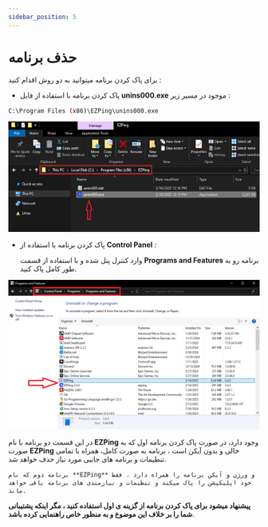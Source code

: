 ```yaml
---
sidebar_position: 5
---
```


# حذف برنامه


برای پاک کردن برنامه میتوانید به دو روش اقدام کنید :

 - پاک کردن برنامه با استفاده از فایل **unins000.exe** موجود در مسیر زیر :
```bash
C:\Program Files (x86)\EZPing\unins000.exe
```

![winver-run](./img/UninstallFromEZPingDirectory.png)




 - پاک کردن برنامه با استفاده از **Control Panel** :

   وارد کنترل پنل شده و با استفاده از قسمت **Programs and Features** برنامه رو به طور کامل پاک کنید.

![winver-run](./img/UninstallFromControlPanel.png)


   در این قسمت دو برنامه با نام **EZPing** وجود دارد، در صورت پاک کردن برنامه اول که به صورت **EZPing** خالی و بدون آیکن است ، برنامه به صورت کامل،         همراه با تمامی تنظیمات و برنامه های جانبی مورد نیاز حذف خواهد شد. 

    برنامه دوم که نام **EZPing** و ورژن و آیکن برنامه را همراه دارد ، فقط خود اپلیکیشن را پاک میکند و تنظیمات و نیازمندی های برنامه باقی خواهد ماند.
 

   **پیشنهاد میشود برای پاک کردن برنامه از گزینه ی اول استفاده کنید ، مگر اینکه پشتیبانی شما را بر خلاف این موضوع و به منظور خاص راهنمایی کرده باشد**. 



